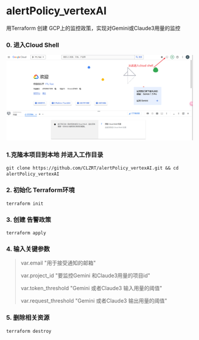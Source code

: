 # alertPolicy_vertexAI
用Terraform 创建 GCP上的监控政策，实现对Gemini或Claude3用量的监控

### 0. 进入Cloud Shell

![image-20241115150403151](image-20241115150403151.png)

### 1.克隆本项目到本地 并进入工作目录

```shell
git clone https://github.com/CLZRT/alertPolicy_vertexAI.git && cd alertPolicy_vertexAI
```

### 2. 初始化 Terraform环境 

```shell
terraform init
```

### 3. 创建 告警政策

```shell
terraform apply
```

### 4. 输入关键参数

> var.email "用于接受通知的邮箱"
>
> var.project_id "要监控Gemini 和Claude3用量的项目id"
>
> var.token_threshold "Gemini 或者Claude3 输入用量的阈值"
>
> var.request_threshold "Gemini 或者Claude3 输出用量的阈值"

### 5. 删除相关资源

```shell
terraform destroy
```

